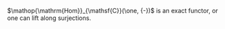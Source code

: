 












$\mathop{\mathrm{Hom}}_{\mathsf{C}}(\one, {-})$ is an exact functor, or one can lift along surjections.
